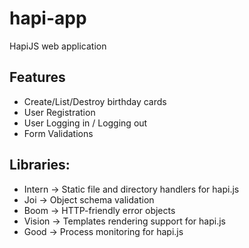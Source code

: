 # hapi-app
HapiJS web application

## Features

* Create/List/Destroy birthday cards
* User Registration
* User Logging in / Logging out
* Form Validations

## Libraries:

* Intern -> Static file and directory handlers for hapi.js
* Joi -> Object schema validation
* Boom -> HTTP-friendly error objects
* Vision -> Templates rendering support for hapi.js
* Good -> Process monitoring for hapi.js
